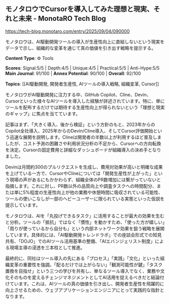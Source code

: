 ## モノタロウでCursorを導入してみた理想と現実、それと未来 - MonotaRO Tech Blog

https://tech-blog.monotaro.com/entry/2025/09/04/090000

モノタロウは、AI駆動開発ツールの導入が生産性向上に直結しないという現実をデータで示し、組織的な変革を通じて真の価値を引き出す戦略を提示する。

**Content Type**: ⚙️ Tools

**Scores**: Signal:5/5 | Depth:4/5 | Unique:4/5 | Practical:5/5 | Anti-Hype:5/5
**Main Journal**: 91/100 | **Annex Potential**: 90/100 | **Overall**: 92/100

**Topics**: [[AI駆動開発, 開発者生産性, AIツールの導入戦略, 組織変革, Cursor]]

モノタロウがAI駆動開発に注力する中、GitHub Copilot、Cline、Devin、Cursorといった様々なAIツールを導入した経験が詳述されています。特に、単にツールを配布するだけでは期待する生産性向上が得られないという「理想と現実のギャップ」に焦点を当てています。

記事はまず、「大きく導入、後から検証」という方針のもと、2023年からのCopilot全社導入、2025年からのDevin/Cline導入、そしてCursor評価開始という迅速な展開を説明します。Clineは開発者の半数以上が利用するほど普及しましたが、コスト予測の困難さや利用状況分析の不足から、Cursorへの方向転換を決定。Cursorの固定費用と詳細なダッシュボードが組織導入の決め手となりました。

Devinは月間約300のプルリクエストを生成し、費用対効果が高いと明確な成果を上げている一方で、CursorやClineについては「開発生産性が上がった」という現場の声があるにもかかわらず、組織全体のPR数増加には繋がっていないと指摘します。これに対し、PR数以外の品質向上や調査タスクへの時間配分、または単に5%程度の生産性向上が他の業務や休憩時間に吸収されている可能性、ツールの使いこなしが一部のヘビーユーザーに限られている実態といった仮説を提示しています。

モノタロウは、AIを「丸投げできるタスク」に活用することが最大の効果を生むと分析。ツールの「抵抗」ではなく「慣性」を動かすため、「使った方が嬉しい」「周りが使っているから自分も」という内部ネットワーク効果を狙う戦略を展開しています。具体的には、「AI駆動開発トレンドラボ」での座談会形式での知見共有、「DOJO」でのAIツール活用基準の整備、「AIエバンジェリスト制度」による現場主導の浸透を三本柱として推進。

最終的に、同社はツール導入の先にある「プロセス」「実践」「文化」といった組織変革の重要性を強調。「配るだけでは上がらない」「観測可能性が鍵」「タスク置換を目指せ」という三つの学びを共有し、単なるツール導入でなく、業務や文化そのものを変えるチェンジマネジメントとしてAI活用を捉えるべきだと結論付けています。これは、AIツールの真の価値を引き出し、開発者生産性を飛躍的に向上させるための、ウェブアプリケーションエンジニアにとって実践的な指針となります。